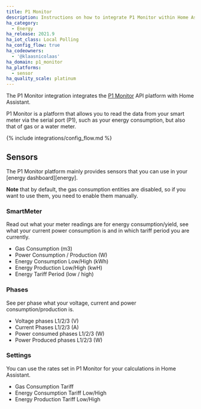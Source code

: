 ```yaml
---
title: P1 Monitor
description: Instructions on how to integrate P1 Monitor within Home Assistant.
ha_category:
  - Energy
ha_release: 2021.9
ha_iot_class: Local Polling
ha_config_flow: true
ha_codeowners:
  - '@klaasnicolaas'
ha_domain: p1_monitor
ha_platforms:
  - sensor
ha_quality_scale: platinum
---
```


The P1 Monitor integration integrates the [P1 Monitor](https://www.ztatz.nl/p1-monitor/)
API platform with Home Assistant.

P1 Monitor is a platform that allows you to read the data from your smart meter via the serial port (P1), such as your energy consumption, but also that of gas or a water meter.

{% include integrations/config_flow.md %}

## Sensors

The P1 Monitor platform mainly provides sensors that you can use in your
[energy dashboard][energy].

**Note** that by default, the gas consumption entities are disabled, so if you want to use them, you need to enable them manually.

### SmartMeter

Read out what your meter readings are for energy consumption/yield, see what your current power consumption is and in which tariff period you are currently.

- Gas Consumption (m3)
- Power Consumption / Production (W)
- Energy Consumption Low/High (kWh)
- Energy Production Low/High (kwH)
- Energy Tariff Period (low / high)

### Phases

See per phase what your voltage, current and power consumption/production is.

- Voltage phases L1/2/3 (V)
- Current Phases L1/2/3 (A)
- Power consumed phases L1/2/3 (W)
- Power Produced phases L1/2/3 (W)

### Settings

You can use the rates set in P1 Monitor for your calculations in Home Assistant.

- Gas Consumption Tariff
- Energy Consumption Tariff Low/High
- Energy Production Tariff Low/High
